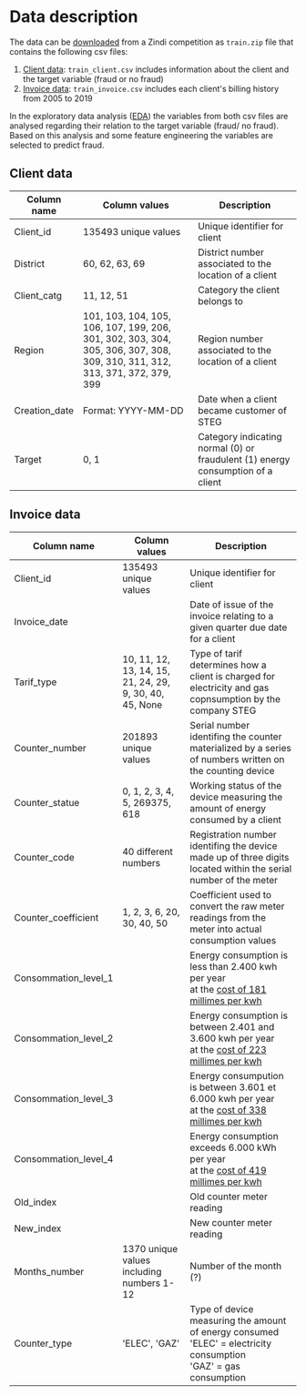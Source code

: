 # Data description 

The data can be [downloaded](https://zindi.africa/competitions/fraud-detection-in-electricity-and-gas-consumption-challenge/data) from a Zindi competition as `train.zip` file that contains the following csv files:

1. [Client data](#client-data):  `train_client.csv` includes information about the client and the target variable (fraud or no fraud)
2. [Invoice data](#invoice-data): `train_invoice.csv` includes each client's billing history from 2005 to 2019 

In the exploratory data analysis ([EDA](../EDA/EDA_summary.md)) the variables from both csv files are analysed regarding their relation to the target variable (fraud/ no fraud). Based on this analysis and some feature engineering the variables are selected to predict fraud. 


## Client data 

| Column name | Column values| Description |
| --- | ----------- |---|
| Client_id | 135493 unique values| Unique identifier for client |
| District |60, 62, 63, 69| District number associated to the location of a client ||
| Client_catg |11, 12, 51| Category the client belongs to|
| Region |101, 103, 104, 105, 106, 107, 199, 206, 301, 302, 303, 304, 305, 306, 307, 308, 309, 310, 311, 312, 313, 371, 372, 379, 399| Region number associated to the location of a client|
| Creation_date | Format: YYYY-MM-DD| Date when a client became customer of STEG |
| Target | 0, 1| Category indicating normal (0) or fraudulent (1) energy consumption of a client|

## Invoice data 

| Column name | Column values| Description |
| --- | ----------- |---|
| Client_id |135493 unique values | Unique identifier for client |
| Invoice_date || Date of issue of the invoice relating to a given quarter due date for a client |
| Tarif_type |10, 11, 12, 13, 14, 15, 21, 24, 29, 9, 30, 40, 45, None| Type of tarif determines how a client is charged for electricity and gas copnsumption by the company STEG|
| Counter_number | 201893 unique values| Serial number identifing the counter materialized by a series of numbers written on the counting device |
| Counter_statue |0, 1, 2, 3, 4, 5, 269375, 618| Working status of the device measuring the amount of energy consumed by a client|
| Counter_code | 40 different numbers | Registration number identifing the device made up of three digits located within the serial number of the meter |
| Counter_coefficient | 1, 2, 3, 6, 20, 30, 40, 50 | Coefficient used to convert the raw meter readings from the meter into actual consumption values |
| Consommation_level_1 || Energy consumption is less than 2.400 kwh per year <br> at the  [cost of 181 millimes per kwh](https://kapitalis.com/tunisie/2022/05/12/tunisie-les-nouveaux-tarifs-de-la-steg/) |
| Consommation_level_2 || Energy consumption is between 2.401 and 3.600 kwh per year <br> at the [cost of 223 millimes per kwh](https://kapitalis.com/tunisie/2022/05/12/tunisie-les-nouveaux-tarifs-de-la-steg/) |
| Consommation_level_3 || Energy consumpution is between 3.601 et 6.000 kwh per year <br> at the [cost of 338 millimes per kwh](https://kapitalis.com/tunisie/2022/05/12/tunisie-les-nouveaux-tarifs-de-la-steg/) |
| Consommation_level_4 || Energy consumption exceeds 6.000 kWh per year <br> at the [cost of 419 millimes per kwh](https://kapitalis.com/tunisie/2022/05/12/tunisie-les-nouveaux-tarifs-de-la-steg/) |
| Old_index || Old counter meter reading |
| New_index || New counter meter reading |
| Months_number |1370 unique values including numbers 1-12| Number of the month (?) |
| Counter_type |'ELEC', 'GAZ'| Type of device measuring the amount of energy consumed <br> 'ELEC' = electricity consumption <br> 'GAZ' =  gas consumption|